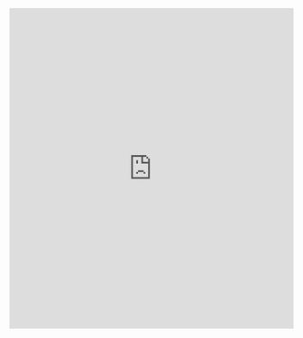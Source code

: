 <p><iframe allowfullscreen width="100%" height="569" class="google-slides-iframe" frameborder="0" scrolling="no" src="https://docs.google.com/presentation/d/e/2PACX-1vTqeQ4iLJrYm1T0WtdsQBzfF6wlI1L5c_ZNrk5MGGYyCcwatr85xwZ7V2J0AvIbzUmKtzKvWw5u6wQy/embed?start=false&amp;loop=false&amp;delayms=3000"></iframe></p>